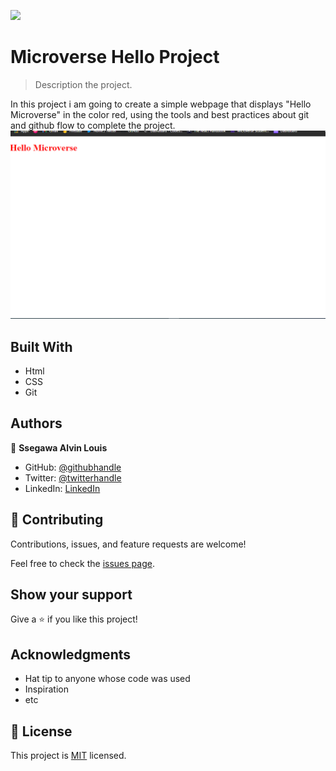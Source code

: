 ![](https://img.shields.io/badge/Microverse-blueviolet)

# Microverse Hello Project

> Description the project.

In this project i am going to create a simple webpage that displays "Hello Microverse" in the color red, using the tools and best practices about git and github flow to complete the project.
![screenshot](app_screenshot.png)

## Built With

- Html
- CSS
- Git

## Authors

👤 **Ssegawa Alvin Louis**

- GitHub: [@githubhandle](https://github.com/alvinlouis29)
- Twitter: [@twitterhandle](https://twitter.com/louisssegawa)
- LinkedIn: [LinkedIn](https://www.linkedin.com/in/alvin-louis-k-632026183/)


## 🤝 Contributing

Contributions, issues, and feature requests are welcome!

Feel free to check the [issues page](../../issues/).

## Show your support

Give a ⭐️ if you like this project!

## Acknowledgments

- Hat tip to anyone whose code was used
- Inspiration
- etc

## 📝 License

This project is [MIT](./MIT.md) licensed.
